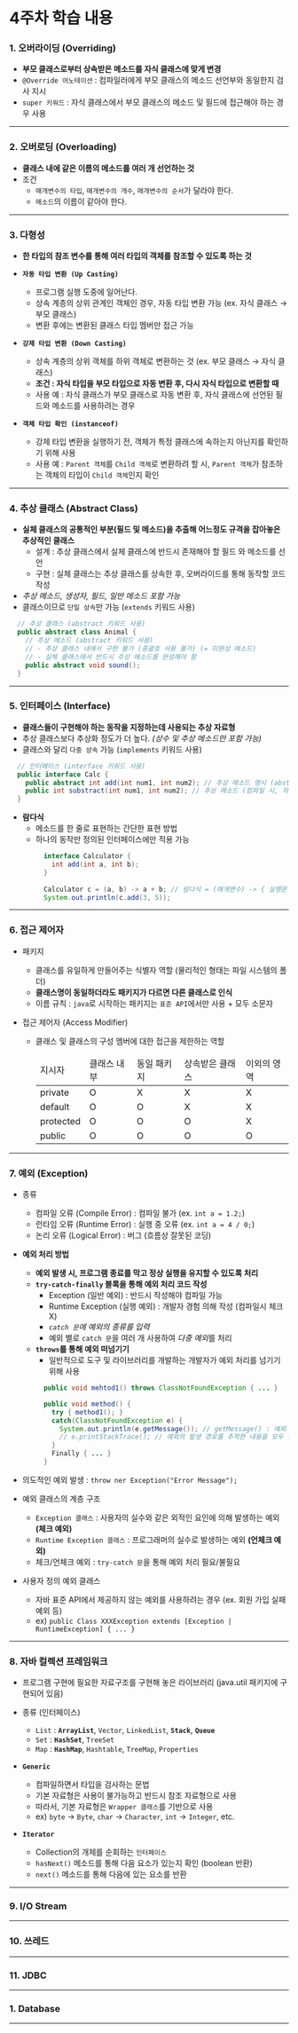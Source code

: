 # 4주차 학습 내용

### 1. 오버라이딩 (Overriding)
  + **부모 클래스로부터 상속받은 메소드를 자식 클래스에 맞게 변경**
  + `@Override 어노테이션` : 컴파일러에게 부모 클래스의 메소드 선언부와 동일한지 검사 지시
  + `super 키워드` : 자식 클래스에서 부모 클래스의 메소드 및 필드에 접근해야 하는 경우 사용
---
### 2. 오버로딩 (Overloading)
  + **클래스 내에 같은 이름의 메소드를 여러 개 선언하는 것**
  + 조건
    + `매개변수의 타입`, `매개변수의 개수`, `매개변수의 순서`가 달라야 한다.
    + `메소드`의 이름이 같아야 한다.
---
### 3. 다형성
  + **한 타입의 참조 변수를 통해 여러 타입의 객체를 참조할 수 있도록 하는 것**
  + **`자동 타입 변환 (Up Casting)`**
    + 프로그램 실행 도중에 일어난다.
    + 상속 계층의 상위 관계인 객체인 경우, 자동 타입 변환 가능 (ex. 자식 클래스 &rarr; 부모 클래스)
    + 변환 후에는 변환된 클래스 타입 멤버만 접근 가능
  
  + **`강제 타입 변환 (Down Casting)`**
    + 상속 계층의 상위 객체를 하위 객체로 변환하는 것 (ex. 부모 클래스 &rarr; 자식 클래스)
    + **조건 : 자식 타입을 부모 타입으로 자동 변환 후, 다시 자식 타입으로 변환할 때**
    + 사용 예 : 자식 클래스가 부모 클래스로 자동 변환 후, 자식 클래스에 선언된 필드와 메소드를 사용하려는 경우

  + **`객체 타입 확인 (instanceof)`**
    + 강제 타입 변환을 실행하기 전, 객체가 특정 클래스에 속하는지 아닌지를 확인하기 위해 사용
    + 사용 예 : `Parent 객체`를 `Child 객체`로 변환하려 할 시, `Parent 객체`가 참조하는 객체의 타입이 `Child 객체`인지 확인
---
### 4. 추상 클래스 (Abstract Class)
  + **실체 클래스의 공통적인 부분(필드 및 메소드)을 추출해 어느정도 규격을 잡아놓은 추상적인 클래스**
    + 설계 : 추상 클래스에서 실체 클래스에 반드시 존재해야 할 필드 와 메소드를 선언
    + 구현 : 실체 클래스는 추상 클래스를 상속한 후, 오버라이드를 통해 동작할 코드 작성 
  + *추상 메소드, 생성자, 필드, 일반 메소드 포함 가능*
  + 클래스이므로 `단일 상속`만 가능 (`extends` 키워드 사용)
  ``` java
    // 추상 클래스 (abstract 키워드 사용)
    public abstract class Animal { 
      // 추상 메소드 (abstract 키워드 사용)
      // - 추상 클래스 내에서 구현 불가 (중괄호 사용 불가) (= 미완성 메소드)
      // - 실체 클래스에서 반드시 추상 메소드를 완성해야 함
      public abstract void sound(); 
    }
  ```
---
### 5. 인터페이스 (Interface)
  + **클래스들이 구현해야 하는 동작을 지정하는데 사용되는 추상 자료형**
  + 추상 클래스보다 추상화 정도가 더 높다. *(상수 및 추상 메소드만 포함 가능)*
  + 클래스와 달리 `다중 상속` 가능 (`implements` 키워드 사용)
  ``` java
    // 인터페이스 (interface 키워드 사용)
    public interface Calc {
      public abstract int add(int num1, int num2); // 추상 메소드 명시 (abstract 키워드)
      public int substract(int num1, int num2); // 추상 메소드 (컴파일 시, 자동 변환)
    }
  ```
  + **람다식**
    + 메소드를 한 줄로 표현하는 간단한 표현 방법
    + 하나의 동작만 정의된 인터페이스에만 적용 가능
      ```java
        interface Calculator {
          int add(int a, int b);
        }
        
        Calculator c = (a, b) -> a + b; // 람다식 = (매개변수) -> { 실행문 }
        System.out.println(c.add(3, 5));
      ```
---
### 6. 접근 제어자
  + 패키지
    + 클래스를 유일하게 만들어주는 식별자 역할 (물리적인 형태는 파일 시스템의 폴더)
    + **클래스명이 동일하더라도 패키지가 다르면 다른 클래스로 인식**
    + 이름 규칙 : `java`로 시작하는 패키지는 `표준 API`에서만 사용 + 모두 소문자

  + 접근 제어자 (Access Modifier)
    + 클래스 및 클래스의 구성 멤버에 대한 접근을 제한하는 역할
      <table>
        <thead>
          <tr>
            <td>지시자</td>
            <td>클래스 내부</td>
            <td>동일 패키지</td>
            <td>상속받은 클래스</td>
            <td>이외의 영역</td>
          </tr>
        </thead>
        <tbody>
          <tr>
            <td>private</td>
            <td>O</td>
            <td>X</td>
            <td>X</td>
            <td>X</td>
          </tr>
          <tr>
            <td>default</td>
            <td>O</td>
            <td>O</td>
            <td>X</td>
            <td>X</td>
          </tr>
          <tr>
            <td>protected</td>
            <td>O</td>
            <td>O</td>
            <td>O</td>
            <td>X</td>
          </tr>
          <tr>
            <td>public</td>
            <td>O</td>
            <td>O</td>
            <td>O</td>
            <td>O</td>
          </tr>
        </tbody>
      </table>
---
### 7. 예외 (Exception)
  + 종류
    + 컴파일 오류 (Compile Error) : 컴파일 불가 (ex. `int a = 1.2;`)
    + 런타임 오류 (Runtime Error) : 실행 중 오류 (ex. `int a = 4 / 0;`)
    + 논리 오류 (Logical Error) : 버그 (흐름상 잘못된 코딩)
   
  + **예외 처리 방법**
    + **예외 발생 시, 프로그램 종료를 막고 정상 실행을 유지할 수 있도록 처리**
    + **`try-catch-finally` 블록을 통해 예외 처리 코드 작성**
      + Exception (일반 예외) : 반드시 작성해야 컴파일 가능
      + Runtime Exception (실행 예외) : 개발자 경험 의해 작성 (컴파일시 체크 X)
      + *`catch 문`에 예외의 종류를 입력*
      +  예외 별로 `catch 문`을 여러 개 사용하여 *다중 예외*를 처리
    + **`throws`를 통해 예외 떠넘기기**
      + 일반적으로 도구 및 라이브러리를 개발하는 개발자가 예외 처리를 넘기기 위해 사용
      ```java
        public void mehtod1() throws ClassNotFoundException { ... }

        public void method() {
          try { method1(); }
          catch(ClassNotFoundException e) {
            System.out.println(e.getMessage()); // getMessage() : 예외 정보 출력 메소드
            // e.printStackTrace(); // 예외의 발생 경로를 추적한 내용을 모두 콘솔에 출력하는 메소드
          } 
          Finally { ... }
        }
      ```
  + 의도적인 예외 발생 : `throw ner Exception("Error Message");`
  + 예외 클래스의 계층 구조
    + `Exception 클래스` : 사용자의 실수와 같은 외적인 요인에 의해 발생하는 예외 **(체크 예외)**
    + `Runtime Exception 클래스` : 프로그래머의 실수로 발생하는 예외 **(언체크 예외)**
    + 체크/언체크 예외 : `try-catch 문`을 통해 예외 처리 필요/불필요
   
  + 사용자 정의 예외 클래스
    + 자바 표준 API에서 제공하지 않는 예외를 사용하려는 경우 (ex. 회원 가입 실패 예외 등)
    + ex) `public Class XXXException extends [Exception | RuntimeException] { ... }`
---
### 8. 자바 컬렉션 프레임워크
  + 프로그램 구현에 필요한 자료구조를 구현해 놓은 라이브러리 (java.util 패키지에 구현되어 있음)
  + 종류 (인터페이스)
    + `List` : **`ArrayList`**, `Vector`, `LinkedList`, **`Stack`**, **`Queue`**
    + `Set` : **`HashSet`**, `TreeSet`
    + `Map` : **`HashMap`**, `Hashtable`, `TreeMap`, `Properties`
      
  + **`Generic`**
    + 컴파일하면서 타입을 검사하는 문법
    + 기본 자료형은 사용이 불가능하고 반드시 참조 자료형으로 사용
    + 따라서, 기본 자료형은 `Wrapper 클래스`를 기반으로 사용
    + ex) `byte` &rarr; `Byte`, `char` &rarr; `Character`, `int` &rarr; `Integer`, etc.
    
  + **`Iterator`**
    + Collection의 개체를 순회하는 `인터페이스`
    + `hasNext()` 메소드를 통해 다음 요소가 있는지 확인 (boolean 반환)
    + `next()` 메소드를 통해 다음에 있는 요소를 반환
---
### 9. I/O Stream

---
### 10. 쓰레드

---
### 11. JDBC

---

### 1. Database

---
